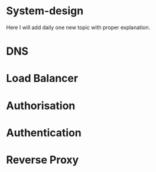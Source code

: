 # System-design
Here I will add daily one new topic with proper explanation.

# DNS

# Load Balancer

# Authorisation 

# Authentication

# Reverse Proxy
